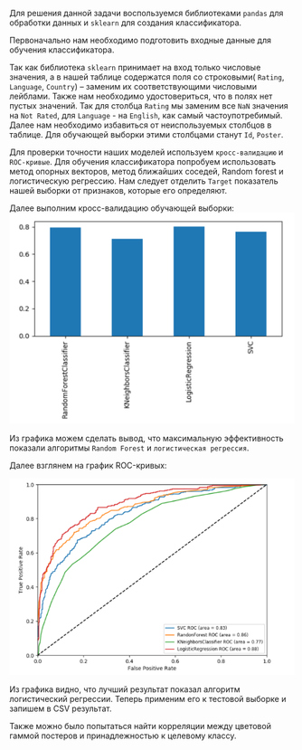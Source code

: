 Для решения данной задачи воспользуемся библиотеками `pandas` для обработки данных и `sklearn` для создания классификатора.

Первоначально нам необходимо подготовить входные данные для обучения классификатора.

Так как библиотека `sklearn` принимает на вход только числовые значения, а в нашей таблице содержатся поля со строковыми( `Rating`, `Language`, `Country`) – заменим их соответствующими числовыми лейблами. Также нам необходимо удостовериться, что в полях нет пустых значений. Так для столбца `Rating` мы заменим все `NaN` значения на `Not Rated`, для `Language` - на `English`, как самый частоупотребимый.
Далее нам необходимо избавиться от неиспользуемых столбцов в таблице. Для обучающей выборки этими столбцами станут `Id`, `Poster`.

Для проверки точности наших моделей используем `кросс-валидацию` и `ROC-кривые`. Для обучения классификатора попробуем использовать метод опорных векторов, метод ближайших соседей, Random forest и логистическую регрессию.
Нам следует отделить `Target` показатель нашей выборки от признаков, которые его определяют.

Далее выполним кросс-валидацию обучающей выборки:
![crossvalidation](crossvalidation.png)

Из графика можем сделать вывод, что максимальную эффективность показали алгоритмы `Random Forest` и `логистическая регрессия`.

Далее взглянем на график ROC-кривых:

![roc](roc.png)

Из графика видно, что лучший результат показал алгоритм логистический регрессии.
Теперь применим его к тестовой выборке и запишем в CSV результат.

Также можно было попытаться найти корреляции между цветовой гаммой постеров и принадлежностью к целевому классу.
